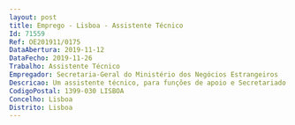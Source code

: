 ```yaml
--- 
layout: post
title: Emprego - Lisboa - Assistente Técnico
Id: 71559
Ref: OE201911/0175
DataAbertura: 2019-11-12
DataFecho: 2019-11-26
Trabalho: Assistente Técnico
Empregador: Secretaria-Geral do Ministério dos Negócios Estrangeiros
Descricao: Um assistente técnico, para funções de apoio e Secretariado à Direção de Serviços das Relações Bilaterais.Local de trabalho Rua Cova da Moura, nº 1, em Lisboa Caracterização do posto de trabalho  Funções exercidas com responsabilidade e autonomia de apoio e secretariado à Direção de Serviços das Relações Bilaterais, nomeadamente, assegurar o registo informático e encaminhamento do correio Institucional  rececionar e expedir documentação através do sistema de gestão documental SMARTdoc’s4  produzir documentos em ambiente Word, ofícios e notas  assegurar o atendimento e encaminhamento de chamadas telefónicas e preparação da logística necessária à realização de reuniões.Perfil de competências 1.	Conhecimentos e experiência profissional adequados para o desempenho das atividades inerentes ao posto de trabalho identificado 2.	Capacidade para concretizar com eficácia e eficiência os objetivos do serviço e as tarefas que lhe são distribuídas  3.	Capacidade para organizar a sua atividade, definir prioridades e realizá la de forma metódica 4.	Capacidade de se ajustar à mudança e a novos desafios profissionais 5.	Capacidade de comunicação verbal e escrita 6.	Capacidade de trabalho em equipa e cooperação 7.	Conhecimentos de informática na ótica do utilizador 8.	Conhecimentos da língua Inglesa, falada e escrita (preferencialmente).
CodigoPostal: 1399-030 LISBOA
Concelho: Lisboa
Distrito: Lisboa
--- 
```

